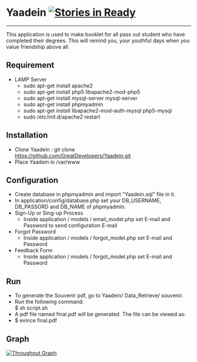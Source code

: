 # Yaadein  [![Stories in Ready](https://badge.waffle.io/GreatDevelopers/Yaadein.svg?label=ready&title=Ready)](http://waffle.io/GreatDevelopers/Yaadein) 
----------------------------
<p>This application is used to make booklet for all pass out student who have completed their degrees. This will remind you, your youthful days when you value friendship above all. </p>

## Requirement 
* LAMP Server
  * sudo apt-get install apache2
  * sudo apt-get install php5 libapache2-mod-php5
  * sudo apt-get install mysql-server mysql-server
  * sudo apt-get install phpmyadmin
  * sudo apt-get install libapache2-mod-auth-mysql php5-mysql
  * sudo /etc/init.d/apache2 restart

## Installation 
  * Clone Yaadein : git clone https://github.com/GreatDevelopers/Yaadein.git
  * Place Yaadein in /var/www

## Configuration
  * Create database in phpmyadmin and import "Yaadein.sql" file in it.
  * In application/config/database.php set your DB_USERNAME, DB_PASSORD and DB_NAME of phpmyadmin.
  * Sign-Up or Sing-up Process
    * Inside application / models / email_model.php set E-mail and Password to send configuration E-mail
  * Forgot Password
    * Inside application / models / forgot_model.php set E-mail and Password
  * Feedback Form
    * Inside application / models / forgot_model.php set E-mail and Password

## Run
 * To generate the Souvenir pdf, go to Yaadein/ Data_Retrieve/ souvenir.
 * Run the following command:<br/>
    $ sh script.sh
 * A pdf file named final.pdf will be generated. The file can be viewed as:
 *  $ evince final.pdf
 
## Graph
[![Throughput Graph](https://graphs.waffle.io/GreatDevelopers/Yaadein/throughput.svg)](https://waffle.io/GreatDevelopers/Yaadein/metrics) 
